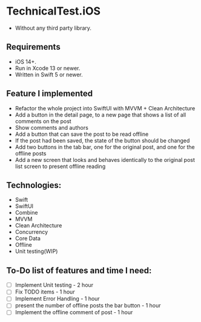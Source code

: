 # TechnicalTest.iOS
* Without any third party library.

## Requirements
- iOS 14+.
- Run in Xcode 13 or newer.
- Written in Swift 5 or newer.

## Feature I implemented
- Refactor the whole project into SwiftUI with MVVM + Clean Architecture
- Add a button in the detail page, to a new page that shows a list of all comments on the post
- Show comments and authors
- Add a button that can save the post to be read offline
- If the post had been saved, the state of the button should be changed
- Add two buttons in the tab bar, one for the original post, and one for the offline posts
- Add a new screen that looks and behaves identically to the original post list screen to present offline reading

## Technologies:
- Swift
- SwiftUI
- Combine
- MVVM
- Clean Architecture
- Concurrency
- Core Data
- Offline
- Unit testing(WIP)

## To-Do list of features and time I need:
- [ ] Implement Unit testing - 2 hour
- [ ] Fix TODO items - 1 hour
- [ ] Implement Error Handling - 1 hour
- [ ] present the number of offline posts the bar button - 1 hour
- [ ] Implement the offline comment of post - 1 hour
